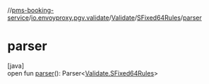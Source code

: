 //[pms-booking-service](../../../../index.md)/[io.envoyproxy.pgv.validate](../../index.md)/[Validate](../index.md)/[SFixed64Rules](index.md)/[parser](parser.md)

# parser

[java]\
open fun [parser](parser.md)(): Parser&lt;[Validate.SFixed64Rules](index.md)&gt;